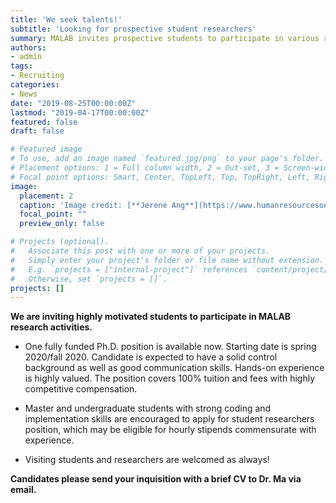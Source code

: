 ```yaml
---
title: 'We seek talents!'
subtitle: 'Looking for prospective student researchers'
summary: MALAB invites prospective students to participate in various research activities this fall
authors:
- admin
tags:
- Recruiting
categories:
- News
date: "2019-08-25T00:00:00Z"
lastmod: "2019-04-17T00:00:00Z"
featured: false
draft: false

# Featured image
# To use, add an image named `featured.jpg/png` to your page's folder.
# Placement options: 1 = Full column width, 2 = Out-set, 3 = Screen-width
# Focal point options: Smart, Center, TopLeft, Top, TopRight, Left, Right, BottomLeft, Bottom, BottomRight
image:
  placement: 2
  caption: 'Image credit: [**Jerene Ang**](https://www.humanresourcesonline.net/five-reasons-you-should-be-recruiting-in-december/)'
  focal_point: ""
  preview_only: false

# Projects (optional).
#   Associate this post with one or more of your projects.
#   Simply enter your project's folder or file name without extension.
#   E.g. `projects = ["internal-project"]` references `content/project/deep-learning/index.md`.
#   Otherwise, set `projects = []`.
projects: []
---
```


**We are inviting highly motivated students to participate in MALAB research activities.**

- One fully funded Ph.D. position is available now. Starting date is spring 2020/fall 2020. Candidate is expected to have a solid control background as well as good communication skills. Hands-on experience is highly valued. The position covers 100% tuition and fees with highly competitive compensation.

- Master and undergraduate students with strong coding and implementation skills are encouraged to apply for student researchers position, which may be eligible for hourly stipends commensurate with experience.

- Visiting students and researchers are welcomed as always!

**Candidates please send your inquisition with a brief CV to Dr. Ma via email.**
